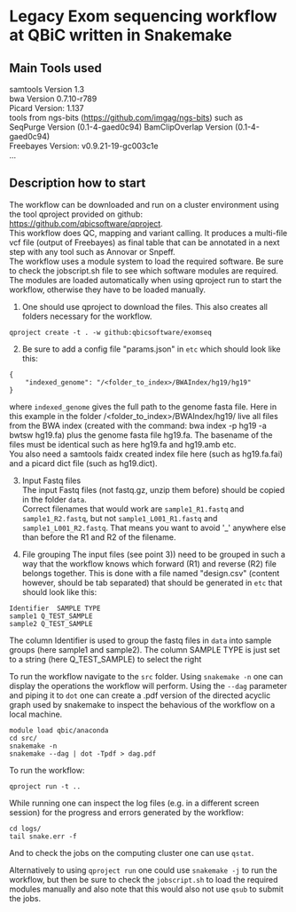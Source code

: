 # Legacy Exom sequencing workflow at QBiC written in Snakemake 
## Main Tools used

samtools Version 1.3  
bwa Version 0.7.10-r789  
Picard Version: 1.137  
tools from ngs-bits (https://github.com/imgag/ngs-bits) such as  
  SeqPurge Version (0.1-4-gaed0c94)
  BamClipOverlap Version (0.1-4-gaed0c94)  
Freebayes Version: v0.9.21-19-gc003c1e  
...

## Description how to start
The workflow can be downloaded and run on a cluster environment using the tool qproject provided on github: https://github.com/qbicsoftware/qproject.  
This workflow does QC, mapping and variant calling. It produces a multi-file vcf file (output of Freebayes) as final table that can be annotated in a next step with any tool such as Annovar or Snpeff.  
The workflow uses a module system to load the required software. Be sure to check the jobscript.sh file to see which software modules are required. The modules are loaded automatically when using qproject run to start the workflow, otherwise they have to be loaded manually.

1) One should use qproject to download the files. This also creates all folders necessary for the workflow.

```
qproject create -t . -w github:qbicsoftware/exomseq
```

2) Be sure to add a config file "params.json" in `etc` which should look like this:

```
{
    "indexed_genome": "/<folder_to_index>/BWAIndex/hg19/hg19"
}
```
where `indexed_genome` gives the full path to the genome fasta file. Here in this example in the folder /<folder_to_index>/BWAIndex/hg19/ live all files from the BWA index (created with the command: bwa index -p hg19 -a bwtsw hg19.fa) plus the genome fasta file hg19.fa. The basename of the files must be identical such as here hg19.fa and hg19.amb etc.  
You also need a samtools faidx created index file here (such as hg19.fa.fai) and a picard dict file (such as hg19.dict).   


3) Input Fastq files  
The input Fastq files (not fastq.gz, unzip them before) should be copied in the folder `data`.   
Correct filenames that would work are `sample1_R1.fastq` and `sample1_R2.fastq`, but not `sample1_L001_R1.fastq` and `sample1_L001_R2.fastq`. That means you want to avoid '_' anywhere else than before the R1 and R2 of the filename.


4) File grouping
The input files (see point 3)) need to be grouped in such a way that the workflow knows which forward (R1) and reverse (R2) file belongs together. This is done with a file named "design.csv" (content however, should be tab separated) that should be generated in `etc` that should look like this:

```
Identifier	SAMPLE TYPE
sample1	Q_TEST_SAMPLE
sample2	Q_TEST_SAMPLE
```
The column Identifier is used to group the fastq files in `data` into sample groups (here sample1 and sample2). The column SAMPLE TYPE is just set to a string (here Q_TEST_SAMPLE) to select the right


To run the workflow navigate to the `src` folder.
Using `snakemake -n` one can display the operations the workflow will perform.
Using the `--dag` parameter and piping it to `dot` one can create a .pdf version of the directed acyclic graph used by snakemake to inspect the behavious of the workflow on a local machine.

```
module load qbic/anaconda
cd src/
snakemake -n
snakemake --dag | dot -Tpdf > dag.pdf
```

To run the workflow:

```
qproject run -t ..
```

While running one can inspect the log files (e.g. in a different screen session) for the progress and errors generated by the workflow:

```
cd logs/
tail snake.err -f
```

And to check the jobs on the computing cluster one can use `qstat`.

Alternatively to using `qproject run` one could use `snakemake -j` to run the workflow, but then be sure to check the `jobscript.sh` to load the required modules manually and also note that this would also not use `qsub` to submit the jobs.
